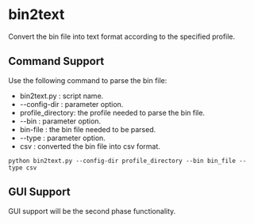 # bin2text
Convert the bin file into text format according to the specified profile.

## Command Support

Use the following command to parse the bin file:

- bin2text.py      : script name.
- --config-dir     : parameter option.
- profile_directory: the profile needed to parse the bin file.
- --bin            : parameter option.
- bin-file         : the bin file needed to be parsed.
- --type           : parameter option.
- csv              : converted the bin file into csv format.

```
python bin2text.py --config-dir profile_directory --bin bin_file --type csv
```

## GUI Support

GUI support will be the second phase functionality.
